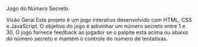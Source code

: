 Jogo do Número Secreto.

Visão Geral
Este projeto é um jogo interativo desenvolvido com HTML, CSS e JavaScript. O objetivo do jogo é adivinhar um número secreto entre 1 e 30. O jogo fornece feedback ao jogador se o palpite está acima ou abaixo do número secreto e mantém o controle do número de tentativas.
